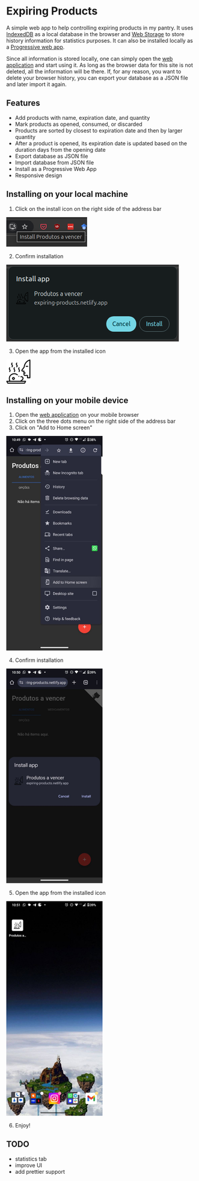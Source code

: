 # Expiring Products

A simple web app to help controlling expiring products in my pantry. It uses [IndexedDB](https://developer.mozilla.org/en-US/docs/Web/API/IndexedDB_API) as a local database in the browser and [Web Storage](https://developer.mozilla.org/en-US/docs/Web/API/Web_Storage_API) to store history information for statistics purposes. It can also be installed locally as a [Progressive web app](https://developer.mozilla.org/en-US/docs/Web/Progressive_web_apps).

Since all information is stored locally, one can simply open the [web application](https://expiring-products.netlify.app/) and start using it. As long as the browser data for this site is not deleted, all the information will be there. If, for any reason, you want to delete your browser history, you can export your database as a JSON file and later import it again.

## Features

- Add products with name, expiration date, and quantity
- Mark products as opened, consumed, or discarded
- Products are sorted by closest to expiration date and then by larger quantity
- After a product is opened, its expiration date is updated based on the duration days from the opening date
- Export database as JSON file
- Import database from JSON file
- Install as a Progressive Web App
- Responsive design

## Installing on your local machine

1. Click on the install icon on the right side of the address bar

![Install as PWA](./readme_img/install_pwa_desktop.png)

2. Confirm installation

![Confirm installation](./readme_img/install_pwa_desktop_confirmation.png)

3. Open the app from the installed icon

<img src="./assets/img/favicon.png" alt="favicon" width="64"/>

## Installing on your mobile device

1. Open the [web application](https://expiring-products.netlify.app/) on your mobile browser
2. Click on the three dots menu on the right side of the address bar
3. Click on "Add to Home screen"

<img src="./readme_img/install_pwa_mobile.jpg" alt="Add to home screen" width="256"/>

4. Confirm installation

<img src="./readme_img/install_pwa_mobile_confirmation.jpg" alt="Confirm installation" width="256"/>

5. Open the app from the installed icon

<img src="./readme_img/pwa_mobile_icon.jpg" alt="App icon" width="256"/>

6. Enjoy!

## TODO

- statistics tab
- improve UI
- add prettier support